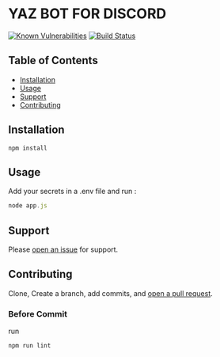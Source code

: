 # YAZ BOT FOR DISCORD 
[![Known Vulnerabilities](https://snyk.io/test/github/IvanMiIosevic/Yaz/badge.svg?targetFile=package.json)](https://snyk.io/test/github/IvanMiIosevic/Yaz?targetFile=package.json)
[![Build Status](https://travis-ci.org/IvanMiIosevic/yaz.svg?branch=master)](https://travis-ci.org/IvanMiIosevic/yaz)

## Table of Contents

- [Installation](#installation)
- [Usage](#usage)
- [Support](#support)
- [Contributing](#contributing)

## Installation

```cli
npm install
```

## Usage

Add your secrets in a .env file and run :

```javascript
node app.js
```

## Support

Please [open an issue](https://github.com/IvanMiIosevic/yaz/issues/new) for support.

## Contributing

Clone, Create a branch, add commits, and [open a pull request](https://github.com/IvanMiIosevic/yaz/compare/).

### Before Commit 

run 
```cli
npm run lint
```
